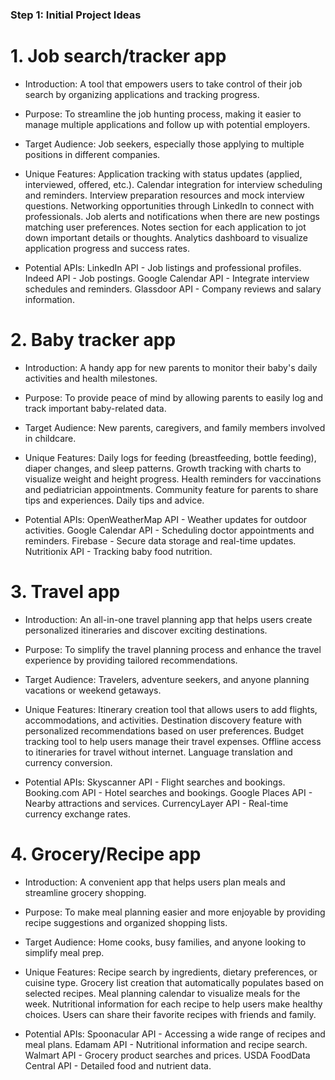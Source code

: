 ### Step 1: Initial Project Ideas

# 1. Job search/tracker app

- Introduction:
  A tool that empowers users to take control of their job search by organizing applications and tracking progress.

- Purpose:
  To streamline the job hunting process, making it easier to manage multiple applications and follow up with potential employers.

- Target Audience:
  Job seekers, especially those applying to multiple positions in different companies.

- Unique Features:
  Application tracking with status updates (applied, interviewed, offered, etc.).
  Calendar integration for interview scheduling and reminders.
  Interview preparation resources and mock interview questions.
  Networking opportunities through LinkedIn to connect with professionals.
  Job alerts and notifications when there are new postings matching user preferences.
  Notes section for each application to jot down important details or thoughts.
  Analytics dashboard to visualize application progress and success rates.

- Potential APIs:
  LinkedIn API - Job listings and professional profiles.
  Indeed API - Job postings.
  Google Calendar API - Integrate interview schedules and reminders.
  Glassdoor API - Company reviews and salary information.

# 2. Baby tracker app

- Introduction:
  A handy app for new parents to monitor their baby's daily activities and health milestones.

- Purpose:
  To provide peace of mind by allowing parents to easily log and track important baby-related data.

- Target Audience:
  New parents, caregivers, and family members involved in childcare.

- Unique Features:
  Daily logs for feeding (breastfeeding, bottle feeding), diaper changes, and sleep patterns.
  Growth tracking with charts to visualize weight and height progress.
  Health reminders for vaccinations and pediatrician appointments.
  Community feature for parents to share tips and experiences.
  Daily tips and advice.

- Potential APIs:
  OpenWeatherMap API - Weather updates for outdoor activities.
  Google Calendar API - Scheduling doctor appointments and reminders.
  Firebase - Secure data storage and real-time updates.
  Nutritionix API - Tracking baby food nutrition.

# 3. Travel app

- Introduction:
  An all-in-one travel planning app that helps users create personalized itineraries and discover exciting destinations.

- Purpose:
  To simplify the travel planning process and enhance the travel experience by providing tailored recommendations.

- Target Audience:
  Travelers, adventure seekers, and anyone planning vacations or weekend getaways.

- Unique Features:
  Itinerary creation tool that allows users to add flights, accommodations, and activities.
  Destination discovery feature with personalized recommendations based on user preferences.
  Budget tracking tool to help users manage their travel expenses.
  Offline access to itineraries for travel without internet.
  Language translation and currency conversion.

- Potential APIs:
  Skyscanner API - Flight searches and bookings.
  Booking.com API - Hotel searches and bookings.
  Google Places API - Nearby attractions and services.
  CurrencyLayer API - Real-time currency exchange rates.

# 4. Grocery/Recipe app

- Introduction:
  A convenient app that helps users plan meals and streamline grocery shopping.

- Purpose:
  To make meal planning easier and more enjoyable by providing recipe suggestions and organized shopping lists.

- Target Audience:
  Home cooks, busy families, and anyone looking to simplify meal prep.

- Unique Features:
  Recipe search by ingredients, dietary preferences, or cuisine type.
  Grocery list creation that automatically populates based on selected recipes.
  Meal planning calendar to visualize meals for the week.
  Nutritional information for each recipe to help users make healthy choices.
  Users can share their favorite recipes with friends and family.

- Potential APIs:
  Spoonacular API - Accessing a wide range of recipes and meal plans.
  Edamam API - Nutritional information and recipe search.
  Walmart API - Grocery product searches and prices.
  USDA FoodData Central API - Detailed food and nutrient data.
